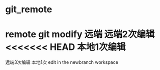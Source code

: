 git_remote
==========

remote git
modify 远端
远端2次编辑
<<<<<<< HEAD
本地1次编辑
=======
远端3次编辑
本地1次
edit in the newbranch workspace

